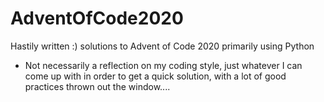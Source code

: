 # AdventOfCode2020
Hastily written :) solutions to Advent of Code 2020 primarily using Python
- Not necessarily a reflection on my coding style, just whatever I can come up with in order to get a quick solution, with a lot of good practices thrown out the window....